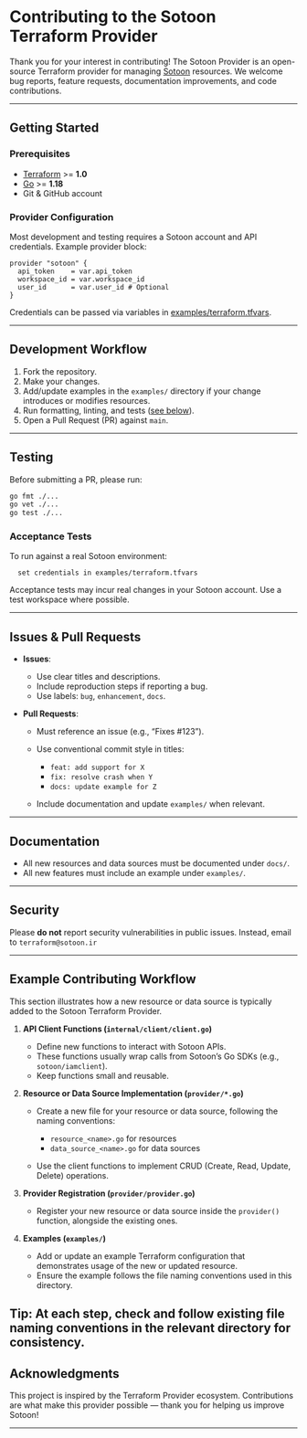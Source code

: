 # Contributing to the Sotoon Terraform Provider

Thank you for your interest in contributing! The Sotoon Provider is an open-source Terraform provider for managing [Sotoon](https://ocean.sotoon.ir/) resources. We welcome bug reports, feature requests, documentation improvements, and code contributions.

---

## Getting Started

### Prerequisites

* [Terraform](https://developer.hashicorp.com/terraform/install) >= **1.0**
* [Go](https://go.dev/doc/install) >= **1.18**
* Git & GitHub account

### Provider Configuration

Most development and testing requires a Sotoon account and API credentials.
Example provider block:

```
provider "sotoon" {
  api_token    = var.api_token
  workspace_id = var.workspace_id
  user_id      = var.user_id # Optional
}
```

Credentials can be passed via variables in [examples/terraform.tfvars](examples/terraform.tfvars).

---

## Development Workflow

1. Fork the repository.
2. Make your changes.
3. Add/update examples in the `examples/` directory if your change introduces or modifies resources.
4. Run formatting, linting, and tests ([see below](CONTRIBUTING.md#example-contributing-workflow)).
5. Open a Pull Request (PR) against `main`.

---

## Testing

Before submitting a PR, please run:

```bash
go fmt ./...
go vet ./...
go test ./...
```

### Acceptance Tests

To run against a real Sotoon environment:

```
  set credentials in examples/terraform.tfvars
```

Acceptance tests may incur real changes in your Sotoon account. Use a test workspace where possible.

---

## Issues & Pull Requests

* **Issues**:

  * Use clear titles and descriptions.
  * Include reproduction steps if reporting a bug.
  * Use labels: `bug`, `enhancement`, `docs`.

* **Pull Requests**:

  * Must reference an issue (e.g., “Fixes #123”).
  * Use conventional commit style in titles:

    * `feat: add support for X`
    * `fix: resolve crash when Y`
    * `docs: update example for Z`
  * Include documentation and update `examples/` when relevant.

---

## Documentation

* All new resources and data sources must be documented under `docs/`.
* All new features must include an example under `examples/`.

---


## Security

Please **do not** report security vulnerabilities in public issues.
Instead, email to ```terraform@sotoon.ir```

---

## Example Contributing Workflow

This section illustrates how a new resource or data source is typically added to the Sotoon Terraform Provider.

1. **API Client Functions (`internal/client/client.go`)**

   * Define new functions to interact with Sotoon APIs.
   * These functions usually wrap calls from Sotoon’s Go SDKs (e.g., `sotoon/iamclient`).
   * Keep functions small and reusable.

2. **Resource or Data Source Implementation (`provider/*.go`)**

   * Create a new file for your resource or data source, following the naming conventions:

     * `resource_<name>.go` for resources
     * `data_source_<name>.go` for data sources
   * Use the client functions to implement CRUD (Create, Read, Update, Delete) operations.

3. **Provider Registration (`provider/provider.go`)**

   * Register your new resource or data source inside the `provider()` function, alongside the existing ones.

4. **Examples (`examples/`)**

   * Add or update an example Terraform configuration that demonstrates usage of the new or updated resource.
   * Ensure the example follows the file naming conventions used in this directory.

**Tip:** At each step, check and follow existing file naming conventions in the relevant directory for consistency.
---


## Acknowledgments

This project is inspired by the Terraform Provider ecosystem. Contributions are what make this provider possible — thank you for helping us improve Sotoon!

---